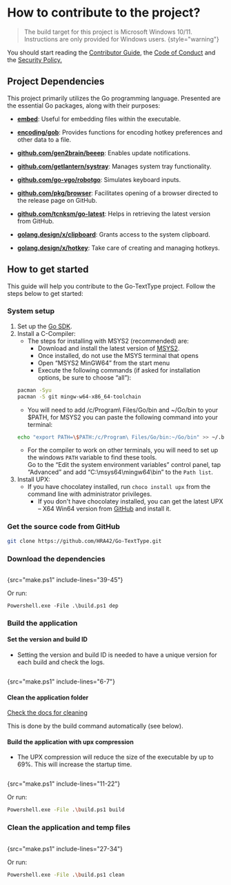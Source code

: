<!-- set toc level to how -->
<show-structure for="chapter,procedure" depth="2"></show-structure>

# How to contribute to the project?
> The build target for this project is Microsoft Windows 10/11.  
> Instructions are only provided for Windows users.
{style="warning"}

You should start reading the [Contributor Guide](https://github.com/HRA42/Go-TextType/blob/main/CONTRIBUTING.md),
the [Code of Conduct](https://github.com/HRA42/Go-TextType/blob/main/CODE_OF_CONDUCT.md) and
the [Security Policy.](https://github.com/HRA42/Go-TextType/blob/main/SECURITY.md)

## Project Dependencies

This project primarily utilizes the Go programming language.
Presented are the essential Go packages, along with their purposes:

- **[embed](https://golang.org/pkg/embed/)**: Useful for embedding files within the executable.

- **[encoding/gob](https://golang.org/pkg/encoding/gob/)**:
Provides functions for encoding hotkey preferences and other data to a file.

- **[github.com/gen2brain/beeep](https://github.com/gen2brain/beeep)**: Enables update notifications.

- **[github.com/getlantern/systray](https://github.com/getlantern/systray)**: Manages system tray functionality.

- **[github.com/go-vgo/robotgo](https://github.com/go-vgo/robotgo)**: Simulates keyboard inputs.

- **[github.com/pkg/browser](https://github.com/pkg/browser)**:
Facilitates opening of a browser directed to the release page on GitHub.

- **[github.com/tcnksm/go-latest](https://github.com/tcnksm/go-latest)**:
Helps in retrieving the latest version from GitHub.

- **[golang.design/x/clipboard](https://github.com/golang-design/clipboard)**: Grants access to the system clipboard.

- **[golang.design/x/hotkey](https://github.com/golang-design/hotkey)**: Take care of creating and managing hotkeys.

## How to get started

This guide will help you contribute to the Go-TextType project. Follow the steps below to get started:

### System setup
1. Set up the [Go SDK](https://go.dev/doc/install).
2. Install a C-Compiler:
   - The steps for installing with MSYS2 (recommended) are:
     - Download and install the latest version of [MSYS2](https://www.msys2.org/#download).
     - Once installed, do not use the MSYS terminal that opens
     - Open “MSYS2 MinGW64” from the start menu
     - Execute the following commands (if asked for installation options, be sure to choose “all”):
    ```Bash
    pacman -Syu
    pacman -S git mingw-w64-x86_64-toolchain
    ```
    - You will need to add /c/Program\ Files/Go/bin and ~/Go/bin to your $PATH,
    for MSYS2 you can paste the following command into your terminal:
    ```Bash
    echo "export PATH=\$PATH:/c/Program\ Files/Go/bin:~/Go/bin" >> ~/.bashrc`
    ```
    - For the compiler to work on other terminals, you will need to set up the windows `PATH` variable to find these tools.  
    Go to the “Edit the system environment variables” control panel, tap “Advanced” and add
    “C:\msys64\mingw64\bin” to the `Path list`.
3. Install UPX:
    - If you have chocolatey installed, run `choco install upx` from the command line with administrator privileges.
      - If you don't have chocolatey installed,
      you can get the latest UPX –
        X64 Win64 version from [GitHub](https://github.com/upx/upx/releases/latest) and install it.

### Get the source code from GitHub

```Bash
git clone https://github.com/HRA42/Go-TextType.git
```

### Download the dependencies

```Shell
```
{src="make.ps1" include-lines="39-45"}

Or run:
```Shell
Powershell.exe -File .\build.ps1 dep
```

### Build the application

#### Set the version and build ID
- Setting the version and build ID is needed to have a unique version for each build and check the logs.
```Shell
```
{src="make.ps1" include-lines="6-7"}

#### Clean the application folder
[Check the docs for cleaning](#clean-the-application-and-temp-files)

This is done by the build command automatically (see below).

#### Build the application with upx compression
- The UPX compression will reduce the size of the executable by up to 69%. This will increase the startup time.
```Shell
```
{src="make.ps1" include-lines="11-22"}

Or run:
```Bash
Powershell.exe -File .\build.ps1 build
```

### Clean the application and temp files

```Shell
```
{src="make.ps1" include-lines="27-34"}

Or run:
```Bash
Powershell.exe -File .\build.ps1 clean
```